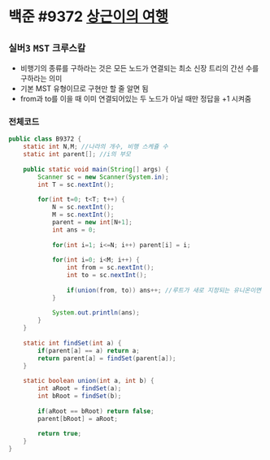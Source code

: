 # 백준 #9372 [상근이의 여행](https://www.acmicpc.net/problem/9372)
`실버3` `MST` `크루스칼`
---
- 비행기의 종류를 구하라는 것은 모든 노드가 연결되는 최소 신장 트리의 간선 수를 구하라는 의미
- 기본 MST 유형이므로 구현만 할 줄 알면 됨
- from과 to를 이을 때 이미 연결되어있는 두 노드가 아닐 때만 정답을 +1 시켜줌

### 전체코드
```java
public class B9372 {
	static int N,M; //나라의 개수, 비행 스케쥴 수
	static int parent[]; //i의 부모
	
	public static void main(String[] args) {
		Scanner sc = new Scanner(System.in);
		int T = sc.nextInt();
		
		for(int t=0; t<T; t++) {
			N = sc.nextInt();
			M = sc.nextInt();
			parent = new int[N+1];
			int ans = 0;
			
			for(int i=1; i<=N; i++) parent[i] = i;
			
			for(int i=0; i<M; i++) {
				int from = sc.nextInt();
				int to = sc.nextInt();
				
				if(union(from, to)) ans++; //루트가 새로 지정되는 유니온이면
			}
			
			System.out.println(ans);
		}
	}
	
	static int findSet(int a) {
		if(parent[a] == a) return a;
		return parent[a] = findSet(parent[a]);
	}
	
	static boolean union(int a, int b) {
		int aRoot = findSet(a);
		int bRoot = findSet(b);
		
		if(aRoot == bRoot) return false;
		parent[bRoot] = aRoot;
		
		return true;
	}
}
```

